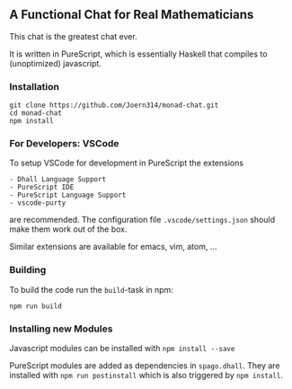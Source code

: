 ## A Functional Chat for Real Mathematicians

This chat is the greatest chat ever.

It is written in PureScript, which is essentially Haskell that compiles to (unoptimized) javascript.

### Installation

```
git clone https://github.com/Joern314/monad-chat.git
cd monad-chat
npm install
```

### For Developers: VSCode

To setup VSCode for development in PureScript the extensions 
```
- Dhall Language Support
- PureScript IDE
- PureScript Language Support
- vscode-purty
```
are recommended. The configuration file `.vscode/settings.json` should make them work out of the box.

Similar extensions are available for emacs, vim, atom, ...

### Building

To build the code run the `build`-task in npm:
```
npm run build
```

### Installing new Modules

Javascript modules can be installed with
```npm install --save```

PureScript modules are added as dependencies in `spago.dhall`. They are installed with
```npm run postinstall``` which is also triggered by ```npm install```.
